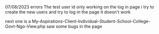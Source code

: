 07/08/2023
errors 
The test user id only working on the log in page 
i try to create the new users and try to log in the page it doesn't work 

next one is a My-Aspirations-Client-Individual-Student-School-College-Govt-Ngo-View.php saw some bugs in the page 
